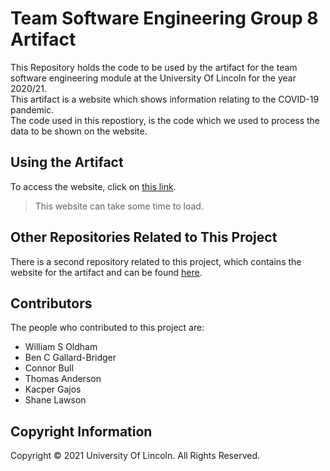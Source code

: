 # Team Software Engineering Group 8 Artifact

This Repository holds the code to be used by the artifact for the team software engineering module at the University Of Lincoln for the year 2020/21.\
This artifact is a website which shows information relating to the COVID-19 pandemic.\
The code used in this repostiory, is the code which we used to process the data to be shown on the website.

## Using the Artifact

To access the website, click on [this link](https://tse-group-8.herokuapp.com/). 
> This website can take some time to load.

## Other Repositories Related to This Project

There is a second repository related to this project, which contains the website for the artifact and can be found [here](https://github.com/binaryoverload/TSEGroup8Website).

## Contributors
The people who contributed to this project are:
- William S Oldham
- Ben C Gallard-Bridger
- Connor Bull
- Thomas Anderson
- Kacper Gajos
- Shane Lawson

## Copyright Information
Copyright © 2021 University Of Lincoln. All Rights Reserved.
